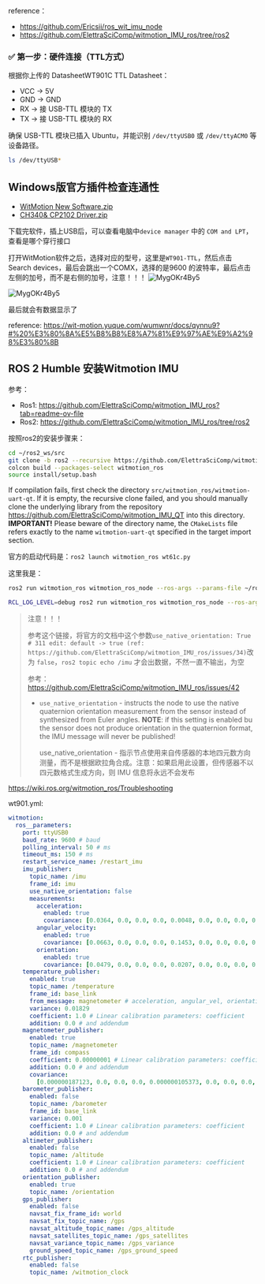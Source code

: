 reference：

- https://github.com/Ericsii/ros_wit_imu_node
- https://github.com/ElettraSciComp/witmotion_IMU_ros/tree/ros2





### ✅ 第一步：硬件连接（TTL方式）

根据你上传的 DatasheetWT901C TTL Datasheet：

- VCC → 5V
- GND → GND
- RX → 接 USB-TTL 模块的 TX
- TX → 接 USB-TTL 模块的 RX

确保 USB-TTL 模块已插入 Ubuntu，并能识别 `/dev/ttyUSB0` 或 `/dev/ttyACM0` 等设备路径。

```bash
ls /dev/ttyUSB*
```

## Windows版官方插件检查连通性

- [WitMotion New Software.zip](https://drive.google.com/drive/folders/1TLutidDBd_tDg5aTXgjvkz63OVt5_8ZZ)
- [CH340& CP2102 Driver.zip](https://drive.google.com/file/d/1JidopB42R9EsCzMAYC3Ya9eJ8JbHapRF/view?pli=1)

下载完软件，插上USB后，可以查看电脑中`device manager` 中的 `COM and LPT`， 查看是哪个穿行接口

打开WitMotion软件之后，选择对应的型号，这里是`WT901-TTL`，然后点击 Search devices，最后会跳出一个COMX，选择的是9600 的波特率，最后点击左侧的加号，而不是右侧的加号，注意！！！
![MygOKr4By5](https://github.com/user-attachments/assets/b0b84958-3d12-43fc-8cbf-b05fabc2154f)


![MygOKr4By5](./resources/images/MygOKr4By5.png)

最后就会有数据显示了

reference: https://wit-motion.yuque.com/wumwnr/docs/qynnu9?#%20%E3%80%8A%E5%B8%B8%E8%A7%81%E9%97%AE%E9%A2%98%E3%80%8B



## ROS 2 Humble 安装Witmotion IMU

参考：

- Ros1: https://github.com/ElettraSciComp/witmotion_IMU_ros?tab=readme-ov-file
- Ros2: https://github.com/ElettraSciComp/witmotion_IMU_ros/tree/ros2



按照ros2的安装步骤来：

```bash
cd ~/ros2_ws/src
git clone -b ros2 --recursive https://github.com/ElettraSciComp/witmotion_IMU_ros.git witmotion_ros
colcon build --packages-select witmotion_ros
source install/setup.bash
```

If compilation fails, first check the directory `src/witmotion_ros/witmotion-uart-qt`. If it is empty, the recursive clone failed, and you should manually clone the underlying library from the repository https://github.com/ElettraSciComp/witmotion_IMU_QT into this directory. **IMPORTANT!** Please beware of the directory name, the `CMakeLists` file refers exactly to the name `witmotion-uart-qt` specified in the target import section.



官方的启动代码是：`ros2 launch witmotion_ros wt61c.py`

这里我是：

```bash
ros2 run witmotion_ros witmotion_ros_node --ros-args --params-file ~/ros2_ws/src/witmotion_ros/config/wt901.yml
```



```bash
RCL_LOG_LEVEL=debug ros2 run witmotion_ros witmotion_ros_node --ros-args --params-file ~/ros2_ws/src/witmotion_ros/config/wt901.yml
```







> 注意！！！
>
> 参考这个链接，将官方的文档中这个参数`use_native_orientation: True # 311 edit: default -> true (ref: https://github.com/ElettraSciComp/witmotion_IMU_ros/issues/34)`改为 `false`，`ros2 topic echo /imu` 才会出数据，不然一直不输出，为空
>
> 参考：https://github.com/ElettraSciComp/witmotion_IMU_ros/issues/42
>
> - `use_native_orientation` - instructs the node to use the native quaternion orientation measurement from the sensor instead of synthesized from Euler angles. **NOTE**: if this setting is enabled bu the sensor does not produce orientation in the quaternion format, the IMU message will never be published!
>
>   use_native_orientation - 指示节点使用来自传感器的本地四元数方向测量，而不是根据欧拉角合成。注意：如果启用此设置，但传感器不以四元数格式生成方向，则 IMU 信息将永远不会发布



https://wiki.ros.org/witmotion_ros/Troubleshooting



wt901.yml:

```yml
witmotion:
  ros__parameters:
    port: ttyUSB0
    baud_rate: 9600 # baud
    polling_interval: 50 # ms
    timeout_ms: 150 # ms
    restart_service_name: /restart_imu
    imu_publisher:
      topic_name: /imu
      frame_id: imu
      use_native_orientation: false
      measurements:
        acceleration:
          enabled: true
          covariance: [0.0364, 0.0, 0.0, 0.0, 0.0048, 0.0, 0.0, 0.0, 0.0796]
        angular_velocity:
          enabled: true
          covariance: [0.0663, 0.0, 0.0, 0.0, 0.1453, 0.0, 0.0, 0.0, 0.0378]
        orientation:
          enabled: true
          covariance: [0.0479, 0.0, 0.0, 0.0, 0.0207, 0.0, 0.0, 0.0, 0.0041]
    temperature_publisher:
      enabled: true
      topic_name: /temperature
      frame_id: base_link
      from_message: magnetometer # acceleration, angular_vel, orientation, magnetometer
      variance: 0.01829
      coefficient: 1.0 # Linear calibration parameters: coefficient
      addition: 0.0 # and addendum
    magnetometer_publisher:
      enabled: true
      topic_name: /magnetometer
      frame_id: compass
      coefficient: 0.00000001 # Linear calibration parameters: coefficient
      addition: 0.0 # and addendum
      covariance:
        [0.000000187123, 0.0, 0.0, 0.0, 0.000000105373, 0.0, 0.0, 0.0, 0.000000165816]
    barometer_publisher:
      enabled: false
      topic_name: /barometer
      frame_id: base_link
      variance: 0.001
      coefficient: 1.0 # Linear calibration parameters: coefficient
      addition: 0.0 # and addendum
    altimeter_publisher:
      enabled: false
      topic_name: /altitude
      coefficient: 1.0 # Linear calibration parameters: coefficient
      addition: 0.0 # and addendum
    orientation_publisher:
      enabled: true
      topic_name: /orientation
    gps_publisher:
      enabled: false
      navsat_fix_frame_id: world
      navsat_fix_topic_name: /gps
      navsat_altitude_topic_name: /gps_altitude
      navsat_satellites_topic_name: /gps_satellites
      navsat_variance_topic_name: /gps_variance
      ground_speed_topic_name: /gps_ground_speed
    rtc_publisher:
      enabled: false
      topic_name: /witmotion_clock
```

